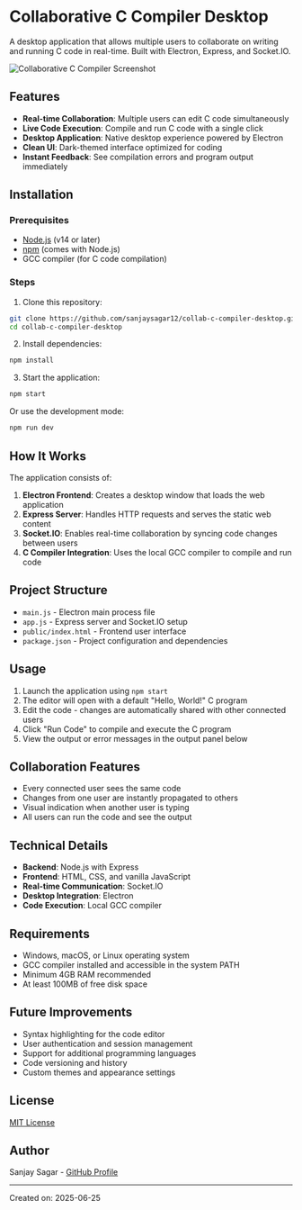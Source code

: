 # Collaborative C Compiler Desktop

A desktop application that allows multiple users to collaborate on writing and running C code in real-time. Built with Electron, Express, and Socket.IO.

![Collaborative C Compiler Screenshot](https://via.placeholder.com/800x450.png?text=Collaborative+C+Compiler+Desktop)

## Features

- **Real-time Collaboration**: Multiple users can edit C code simultaneously
- **Live Code Execution**: Compile and run C code with a single click
- **Desktop Application**: Native desktop experience powered by Electron
- **Clean UI**: Dark-themed interface optimized for coding
- **Instant Feedback**: See compilation errors and program output immediately

## Installation

### Prerequisites

- [Node.js](https://nodejs.org/) (v14 or later)
- [npm](https://www.npmjs.com/) (comes with Node.js)
- GCC compiler (for C code compilation)

### Steps

1. Clone this repository:
```bash
git clone https://github.com/sanjaysagar12/collab-c-compiler-desktop.git
cd collab-c-compiler-desktop
```

2. Install dependencies:
```bash
npm install
```

3. Start the application:
```bash
npm start
```

Or use the development mode:
```bash
npm run dev
```

## How It Works

The application consists of:

1. **Electron Frontend**: Creates a desktop window that loads the web application
2. **Express Server**: Handles HTTP requests and serves the static web content
3. **Socket.IO**: Enables real-time collaboration by syncing code changes between users
4. **C Compiler Integration**: Uses the local GCC compiler to compile and run code

## Project Structure

- `main.js` - Electron main process file
- `app.js` - Express server and Socket.IO setup
- `public/index.html` - Frontend user interface
- `package.json` - Project configuration and dependencies

## Usage

1. Launch the application using `npm start`
2. The editor will open with a default "Hello, World!" C program
3. Edit the code - changes are automatically shared with other connected users
4. Click "Run Code" to compile and execute the C program
5. View the output or error messages in the output panel below

## Collaboration Features

- Every connected user sees the same code
- Changes from one user are instantly propagated to others
- Visual indication when another user is typing
- All users can run the code and see the output

## Technical Details

- **Backend**: Node.js with Express
- **Frontend**: HTML, CSS, and vanilla JavaScript
- **Real-time Communication**: Socket.IO
- **Desktop Integration**: Electron
- **Code Execution**: Local GCC compiler

## Requirements

- Windows, macOS, or Linux operating system
- GCC compiler installed and accessible in the system PATH
- Minimum 4GB RAM recommended
- At least 100MB of free disk space

## Future Improvements

- Syntax highlighting for the code editor
- User authentication and session management
- Support for additional programming languages
- Code versioning and history
- Custom themes and appearance settings

## License

[MIT License](LICENSE)

## Author

Sanjay Sagar - [GitHub Profile](https://github.com/sanjaysagar12)

---

Created on: 2025-06-25